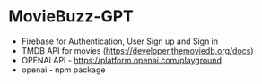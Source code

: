 # MovieBuzz-GPT

- Firebase for Authentication, User Sign up and Sign in
- TMDB API for movies (https://developer.themoviedb.org/docs)
- OPENAI API - https://platform.openai.com/playground
- openai - npm package
